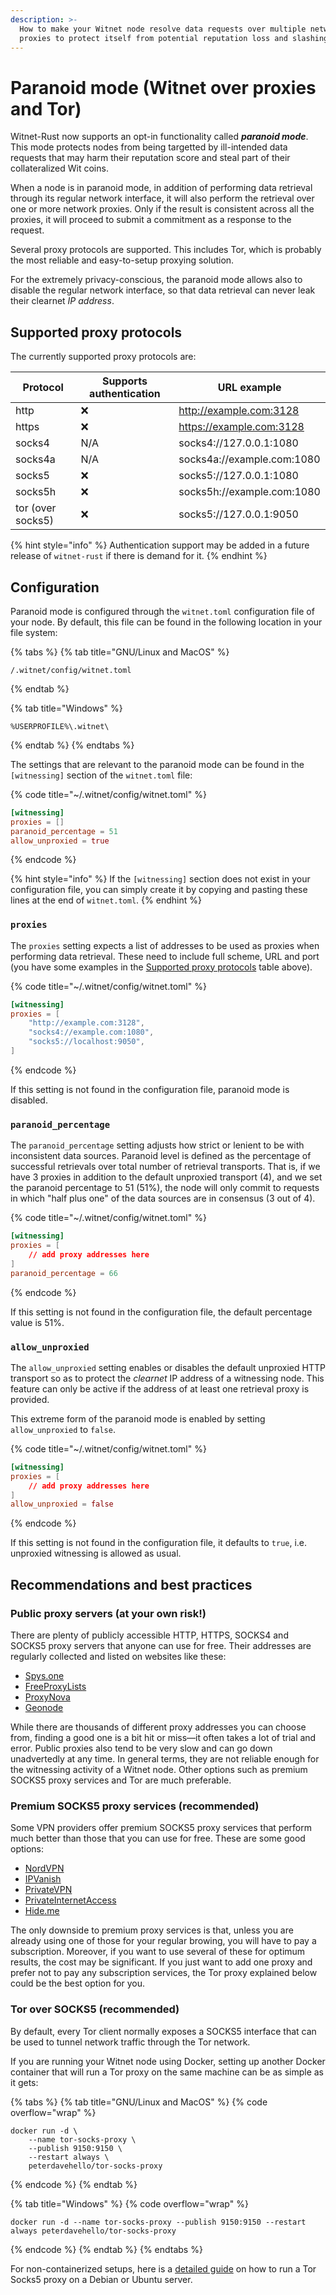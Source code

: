 ```yaml
---
description: >-
  How to make your Witnet node resolve data requests over multiple network
  proxies to protect itself from potential reputation loss and slashing.
---
```


# Paranoid mode (Witnet over proxies and Tor)

Witnet-Rust now supports an opt-in functionality called _**paranoid mode**_. This mode protects nodes from being targetted by ill-intended data requests that may harm their reputation score and steal part of their collateralized Wit coins.

When a node is in paranoid mode, in addition of performing data retrieval through its regular network interface, it will also perform the retrieval over one or more network proxies. Only if the result is consistent across all the proxies, it will proceed to submit a commitment as a response to the request.

Several proxy protocols are supported. This includes Tor, which is probably the most reliable and easy-to-setup proxying solution.

For the extremely privacy-conscious, the paranoid mode allows also to disable the regular network interface, so that data retrieval can never leak their clearnet _IP address_.

## Supported proxy protocols

The currently supported proxy protocols are:

| Protocol          | Supports authentication | URL example                |
| ----------------- | ----------------------- | -------------------------- |
| http              | ❌                       | http://example.com:3128    |
| https             | ❌                       | https://example.com:3128   |
| socks4            | N/A                     | socks4://127.0.0.1:1080    |
| socks4a           | N/A                     | socks4a://example.com:1080 |
| socks5            | ❌                       | socks5://127.0.0.1:1080    |
| socks5h           | ❌                       | socks5h://example.com:1080 |
| tor (over socks5) | ❌                       | socks5://127.0.0.1:9050    |

{% hint style="info" %}
Authentication support may be added in a future release of `witnet-rust` if there is demand for it.
{% endhint %}

## Configuration

Paranoid mode is configured through the `witnet.toml` configuration file of your node. By default, this file can be found in the following location in your file system:

{% tabs %}
{% tab title="GNU/Linux and MacOS" %}
```
/.witnet/config/witnet.toml
```
{% endtab %}

{% tab title="Windows" %}
```
%USERPROFILE%\.witnet\
```
{% endtab %}
{% endtabs %}

The settings that are relevant to the paranoid mode can be found in the `[witnessing]` section of the `witnet.toml` file:

{% code title="~/.witnet/config/witnet.toml" %}
```toml
[witnessing]
proxies = []
paranoid_percentage = 51
allow_unproxied = true
```
{% endcode %}

{% hint style="info" %}
If the `[witnessing]` section does not exist in your configuration file, you can simply create it by copying and pasting these lines at the end of `witnet.toml`.
{% endhint %}

### `proxies`

The `proxies` setting expects a list of addresses to be used as proxies when performing data retrieval. These need to include full scheme, URL and port (you have some examples in the [Supported proxy protocols](paranoid-mode-witnet-over-proxies-and-tor.md#supported-proxy-protocols) table above).

{% code title="~/.witnet/config/witnet.toml" %}
```toml
[witnessing]
proxies = [
    "http://example.com:3128",
    "socks4://example.com:1080",
    "socks5://localhost:9050",
]
```
{% endcode %}

If this setting is not found in the configuration file, paranoid mode is disabled.

### `paranoid_percentage`

The `paranoid_percentage` setting adjusts how strict or lenient to be with inconsistent data sources. Paranoid level is defined as the percentage of successful retrievals over total number of retrieval transports. That is, if we have 3 proxies in addition to the default unproxied transport (4), and we set the paranoid percentage to 51 (51%), the node will only commit to requests in which "half plus one" of the data sources are in consensus (3 out of 4).

{% code title="~/.witnet/config/witnet.toml" %}
```toml
[witnessing]
proxies = [
    // add proxy addresses here
]
paranoid_percentage = 66
```
{% endcode %}

If this setting is not found in the configuration file, the default percentage value is 51%.

### `allow_unproxied`

The `allow_unproxied` setting enables or disables the default unproxied HTTP transport so as to protect the _clearnet_ IP address of a witnessing node. This feature can only be active if the address of at least one retrieval proxy is provided.

This extreme form of the paranoid mode is enabled by setting `allow_unproxied` to `false`.

{% code title="~/.witnet/config/witnet.toml" %}
```toml
[witnessing]
proxies = [
    // add proxy addresses here
]
allow_unproxied = false
```
{% endcode %}

If this setting is not found in the configuration file, it defaults to `true`, i.e. unproxied witnessing is allowed as usual.

## Recommendations and best practices

### Public proxy servers (at your own risk!)

There are plenty of publicly accessible HTTP, HTTPS, SOCKS4 and SOCKS5 proxy servers that anyone can use for free. Their addresses are regularly collected and listed on websites like these:

* [Spys.one](https://spys.one/en/)
* [FreeProxyLists](https://www.freeproxylists.net/)
* [ProxyNova](https://www.proxynova.com/proxy-server-list/)
* [Geonode](https://geonode.com/free-proxy-list/)

While there are thousands of different proxy addresses you can choose from, finding a good one is a bit hit or miss—it often takes a lot of trial and error. Public proxies also tend to be very slow and can go down unadvertedly at any time. In general terms, they are not reliable enough for the witnessing activity of a Witnet node. Other options such as premium SOCKS5 proxy services and Tor are much preferable.

### Premium SOCKS5 proxy services (recommended)

Some VPN providers offer premium SOCKS5 proxy services that perform much better than those that you can use for free. These are some good options:

* [NordVPN](https://nordvpn.com/)
* [IPVanish](https://www.ipvanish.com)
* [PrivateVPN](https://privatevpn.com/)
* [PrivateInternetAccess](https://www.privateinternetaccess.com)
* [Hide.me](https://hide.me)

The only downside to premium proxy services is that, unless you are already using one of those for your regular browing, you will have to pay a subscription. Moreover, if you want to use several of these for optimum results, the cost may be significant. If you just want to add one proxy and prefer not to pay any subscription services, the Tor proxy explained below could be the best option for you.

### Tor over SOCKS5 (recommended)

By default, every Tor client normally exposes a SOCKS5 interface that can be used to tunnel network traffic through the Tor network.&#x20;

If you are running your Witnet node using Docker, setting up another Docker container that will run  a Tor proxy on the same machine can be as simple as it gets:

{% tabs %}
{% tab title="GNU/Linux and MacOS" %}
{% code overflow="wrap" %}
```
docker run -d \
    --name tor-socks-proxy \
    --publish 9150:9150 \
    --restart always \
    peterdavehello/tor-socks-proxy
```
{% endcode %}
{% endtab %}

{% tab title="Windows" %}
{% code overflow="wrap" %}
```
docker run -d --name tor-socks-proxy --publish 9150:9150 --restart always peterdavehello/tor-socks-proxy
```
{% endcode %}
{% endtab %}
{% endtabs %}

For non-containerized setups, here is a [detailed guide](https://medium.com/@herman.daniel/create-tor-sock5-proxy-on-your-local-network-b85d43f96d7b) on how to run a Tor Socks5 proxy on a Debian or Ubuntu server.

